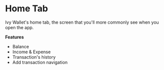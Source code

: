 # Home Tab

Ivy Wallet's home tab, the screen that you'll more commonly see when you open the app.

**Features**
- Balance
- Income & Expense
- Transaction's history
- Add transaction navigation